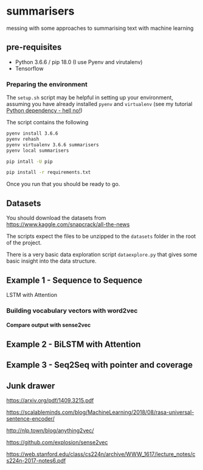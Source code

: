 # summarisers

messing with some approaches to summarising text with machine learning

## pre-requisites

- Python 3.6.6 / pip 18.0 (I use Pyenv and virutalenv)
- Tensorflow

### Preparing the environment

The `setup.sh` script may be helpful in setting up your environment, assuming you have already installed `pyenv` and `virtualenv` (see my tutorial [Python dependency - hell no!](http://www.webpusher.ie/2018/09/19/python-dependency-hell-no/))

The script contains the following

```bash
pyenv install 3.6.6
pyenv rehash
pyenv virtualenv 3.6.6 summarisers
pyenv local summarisers

pip intall -U pip

pip install -r requirements.txt
```

Once you run that you should be ready to go.

## Datasets

You should download the datasets from https://www.kaggle.com/snapcrack/all-the-news

The scripts expect the files to be unzipped to the `datasets` folder in the root of the project.

There is a very basic data exploration script `dataexplore.py` that gives some basic insight into the data structure.

## Example 1 - Sequence to Sequence

LSTM with Attention

### Building vocabulary vectors with word2vec

#### Compare output with sense2vec

## Example 2 - BiLSTM with Attention

## Example 3 - Seq2Seq with pointer and coverage

## Junk drawer

https://arxiv.org/pdf/1409.3215.pdf

https://scalableminds.com/blog/MachineLearning/2018/08/rasa-universal-sentence-encoder/

http://nlp.town/blog/anything2vec/

https://github.com/explosion/sense2vec

https://web.stanford.edu/class/cs224n/archive/WWW_1617/lecture_notes/cs224n-2017-notes6.pdf
